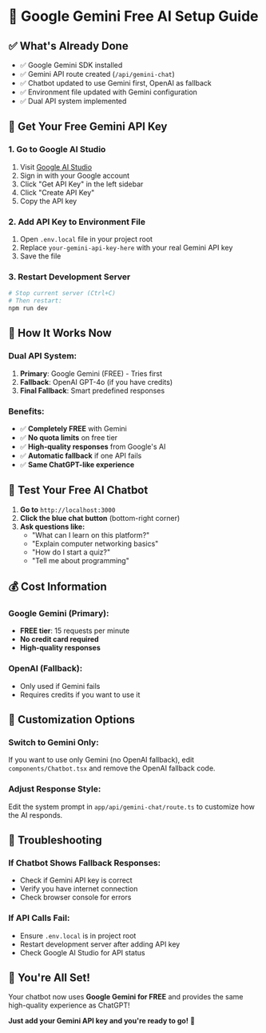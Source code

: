 # 🤖 Google Gemini Free AI Setup Guide

## ✅ What's Already Done
- ✅ Google Gemini SDK installed
- ✅ Gemini API route created (`/api/gemini-chat`)
- ✅ Chatbot updated to use Gemini first, OpenAI as fallback
- ✅ Environment file updated with Gemini configuration
- ✅ Dual API system implemented

## 🔑 Get Your Free Gemini API Key

### 1. Go to Google AI Studio
1. Visit [Google AI Studio](https://aistudio.google.com/)
2. Sign in with your Google account
3. Click "Get API Key" in the left sidebar
4. Click "Create API Key"
5. Copy the API key

### 2. Add API Key to Environment File
1. Open `.env.local` file in your project root
2. Replace `your-gemini-api-key-here` with your real Gemini API key
3. Save the file

### 3. Restart Development Server
```bash
# Stop current server (Ctrl+C)
# Then restart:
npm run dev
```

## 🎯 How It Works Now

### **Dual API System:**
1. **Primary**: Google Gemini (FREE) - Tries first
2. **Fallback**: OpenAI GPT-4o (if you have credits)
3. **Final Fallback**: Smart predefined responses

### **Benefits:**
- ✅ **Completely FREE** with Gemini
- ✅ **No quota limits** on free tier
- ✅ **High-quality responses** from Google's AI
- ✅ **Automatic fallback** if one API fails
- ✅ **Same ChatGPT-like experience**

## 🧪 Test Your Free AI Chatbot

1. **Go to** `http://localhost:3000`
2. **Click the blue chat button** (bottom-right corner)
3. **Ask questions like:**
   - "What can I learn on this platform?"
   - "Explain computer networking basics"
   - "How do I start a quiz?"
   - "Tell me about programming"

## 💰 Cost Information

### **Google Gemini (Primary):**
- **FREE tier**: 15 requests per minute
- **No credit card required**
- **High-quality responses**

### **OpenAI (Fallback):**
- Only used if Gemini fails
- Requires credits if you want to use it

## 🔧 Customization Options

### **Switch to Gemini Only:**
If you want to use only Gemini (no OpenAI fallback), edit `components/Chatbot.tsx` and remove the OpenAI fallback code.

### **Adjust Response Style:**
Edit the system prompt in `app/api/gemini-chat/route.ts` to customize how the AI responds.

## 🚨 Troubleshooting

### **If Chatbot Shows Fallback Responses:**
- Check if Gemini API key is correct
- Verify you have internet connection
- Check browser console for errors

### **If API Calls Fail:**
- Ensure `.env.local` is in project root
- Restart development server after adding API key
- Check Google AI Studio for API status

## 🎉 You're All Set!

Your chatbot now uses **Google Gemini for FREE** and provides the same high-quality experience as ChatGPT!

**Just add your Gemini API key and you're ready to go!** 🚀
